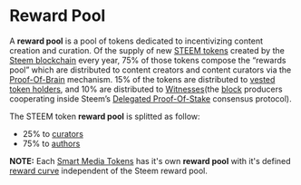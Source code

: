 # Reward Pool

A **reward pool** is a pool of tokens dedicated to incentivizing content creation and curation. Of the supply of new [STEEM tokens](/glossary/steem.md) created by the [Steem blockchain](/glossary/steem-blockchain.md) every year, 75% of those tokens compose the “rewards pool” which are distributed to content creators and content curators via the [Proof-Of-Brain](/glossary/proof-of-brain.md) mechanism. 15% of the tokens are distributed to [vested token holders](/glossary/vests.md), and 10% are distributed to [Witnesses](/glossary/witness.md)(the [block](/glossary/block.md) producers cooperating inside Steem’s [Delegated Proof-Of-Stake](/glossary/delegated-proof-of-stake.md) consensus protocol).

The STEEM token **reward pool** is splitted  as follow:

- 25% to [curators](/glossary/curator.md)
- 75% to [authors](/glossary/author.md)

**NOTE:** Each [Smart Media Tokens](/glossary/smart-media-tokens.md) has it's own **reward pool** with it's defined [reward curve](/glossary/reward-curve.md) independent of the Steem reward pool. 


